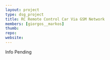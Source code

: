 ```yaml
---
layout: project
type: dsg_project
title: RC Remote Control Car Via GSM Network
members: [giorgos__markos]
thumb:
repo:
website:
---
```

Info Pending
